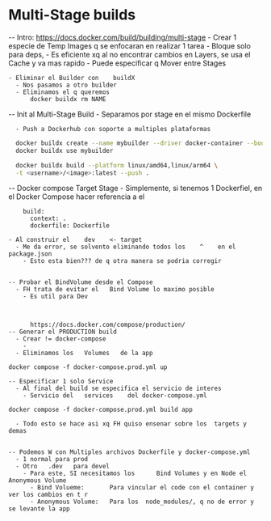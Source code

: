 # Multi-Stage builds
  -- Intro:     https://docs.docker.com/build/building/multi-stage
    - Crear 1 especie de Temp Images q se enfocaran en realizar 1 tarea
      - Bloque solo para deps, 
      - Es eficiente xq al no encontrar cambios en Layers, se usa el Cache y va mas rapido
      - Puede especificar q Mover entre Stages

    - Eliminar el Builder con    buildX
      - Nos pasamos a otro builder
      - Eliminamos el q queremos
          docker buildx rm NAME


  
  -- Init al Multi-Stage Build
    - Separamos por stage en el mismo Dockerfile


      - Push a Dockerhub con soporte a multiples plataformas
      
  ```bash
    docker buildx create --name mybuilder --driver docker-container --bootstrap
    docker buildx use mybuilder

    docker buildx build --platform linux/amd64,linux/arm64 \
    -t <username>/<image>:latest --push .
  ```




  -- Docker compose  Target Stage
    - Simplemente, si tenemos 1 Dockerfiel, en el Docker Compose hacer referencia a el

  ```docker
      build: 
        context: .
        dockerfile: Dockerfile
  ```

    - Al construir el    dev    <- target
      - Me da error, se solvento eliminando todos los    ^    en el package.json
        - Esto esta bien??? de q otra manera se podria corregir


    -- Probar el BindVolume desde el Compose
      - FH trata de evitar el   Bind Volume lo maximo posible
        - Es util para Dev


    
          https://docs.docker.com/compose/production/
    -- Generar el PRODUCTION build
      - Crear != docker-compose
        - 
      - Eliminamos los   Volumes   de la app
      

  `docker compose -f docker-compose.prod.yml up`



    -- Especificar 1 solo Service
      - Al final del build se especifica el servicio de interes
        - Servicio del   services    del docker-compose.yml

  `docker compose -f docker-compose.prod.yml build app`

      - Todo esto se hace asi xq FH quiso ensenar sobre los  targets y demas


    -- Podemos W con Multiples archivos Dockerfile y docker-compose.yml
      - 1 normal para prod
      - Otro   .dev   para devel
        - Para este, SI necesitamos los      Bind Volumes y en Node el Anonymous Volume
          - Bind Volueme:       Para vincular el code con el container y ver los cambios en t r
          - Anonymous Volume:   Para los  node_modules/, q no de error y se levante la app


